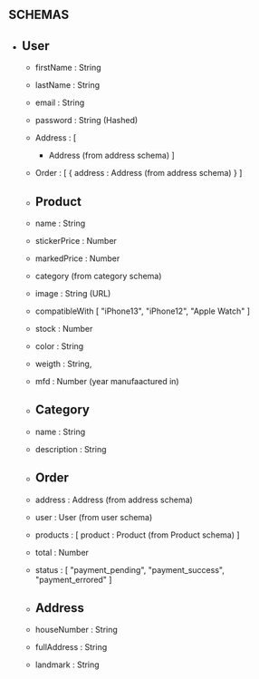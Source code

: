## SCHEMAS
- ## User
  - firstName : String
  - lastName : String
  - email : String
  - password : String (Hashed)
  - Address : [
      - Address (from address schema)
  ]
  - Order : [
      {
          address : Address (from address schema)
      }
  ]

  - ## Product
  - name : String
  - stickerPrice : Number
  - markedPrice : Number
  - category (from category schema)
  - image : String (URL)
  - compatibleWith  [ "iPhone13", "iPhone12", "Apple Watch" ]
  - stock : Number
  - color : String 
  - weigth : String,
  - mfd : Number (year manufaactured in)
  
  - ## Category
  - name : String
  - description : String

  - ## Order 
  - address : Address (from address schema)
  - user : User (from user schema)
  - products : [
      product : Product (from Product schema)
  ]
  - total : Number
  - status : [ "payment_pending", "payment_success", "payment_errored" ]

  - ## Address 
  - houseNumber : String
  - fullAddress : String
  - landmark : String
  